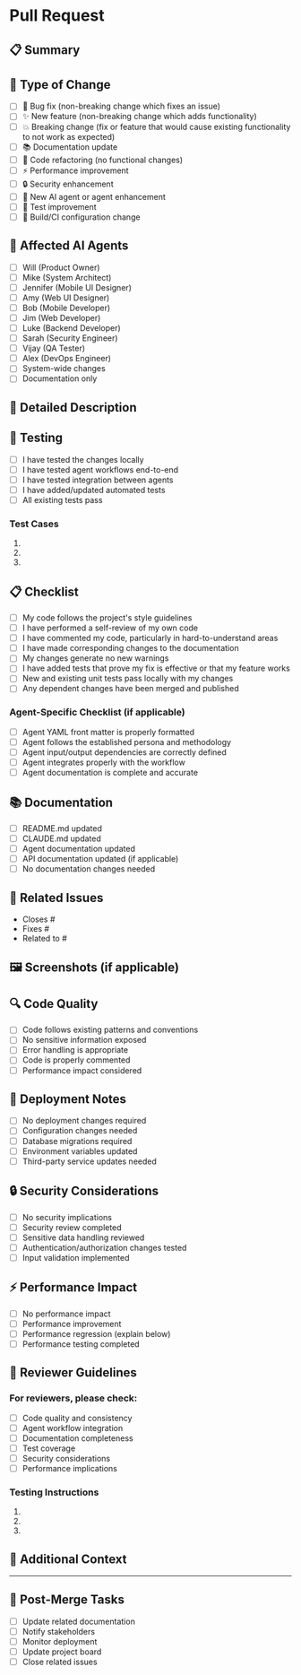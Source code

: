 # Pull Request

## 📋 Summary
<!-- Provide a brief description of the changes in this PR -->


## 🔧 Type of Change
<!-- Mark the relevant option with an "x" -->
- [ ] 🐛 Bug fix (non-breaking change which fixes an issue)
- [ ] ✨ New feature (non-breaking change which adds functionality)
- [ ] 💥 Breaking change (fix or feature that would cause existing functionality to not work as expected)
- [ ] 📚 Documentation update
- [ ] 🧹 Code refactoring (no functional changes)
- [ ] ⚡ Performance improvement
- [ ] 🔒 Security enhancement
- [ ] 🤖 New AI agent or agent enhancement
- [ ] 🧪 Test improvement
- [ ] 🔧 Build/CI configuration change

## 🤖 Affected AI Agents
<!-- Check all agents that are modified or affected by this change -->
- [ ] Will (Product Owner)
- [ ] Mike (System Architect)
- [ ] Jennifer (Mobile UI Designer)
- [ ] Amy (Web UI Designer)
- [ ] Bob (Mobile Developer)
- [ ] Jim (Web Developer)
- [ ] Luke (Backend Developer)
- [ ] Sarah (Security Engineer)
- [ ] Vijay (QA Tester)
- [ ] Alex (DevOps Engineer)
- [ ] System-wide changes
- [ ] Documentation only

## 📝 Detailed Description
<!-- Provide a detailed description of what this PR does -->


## 🧪 Testing
<!-- Describe the testing you've performed -->
- [ ] I have tested the changes locally
- [ ] I have tested agent workflows end-to-end
- [ ] I have tested integration between agents
- [ ] I have added/updated automated tests
- [ ] All existing tests pass

### Test Cases
<!-- Describe specific test cases you've run -->
1. 
2. 
3. 

## 📋 Checklist
<!-- Mark completed items with an "x" -->
- [ ] My code follows the project's style guidelines
- [ ] I have performed a self-review of my own code
- [ ] I have commented my code, particularly in hard-to-understand areas
- [ ] I have made corresponding changes to the documentation
- [ ] My changes generate no new warnings
- [ ] I have added tests that prove my fix is effective or that my feature works
- [ ] New and existing unit tests pass locally with my changes
- [ ] Any dependent changes have been merged and published

### Agent-Specific Checklist (if applicable)
- [ ] Agent YAML front matter is properly formatted
- [ ] Agent follows the established persona and methodology
- [ ] Agent input/output dependencies are correctly defined
- [ ] Agent integrates properly with the workflow
- [ ] Agent documentation is complete and accurate

## 📚 Documentation
<!-- List any documentation changes -->
- [ ] README.md updated
- [ ] CLAUDE.md updated
- [ ] Agent documentation updated
- [ ] API documentation updated (if applicable)
- [ ] No documentation changes needed

## 🔗 Related Issues
<!-- Link any related issues -->
- Closes #
- Fixes #
- Related to #

## 🖼️ Screenshots (if applicable)
<!-- Add screenshots to help explain your changes -->


## 🔍 Code Quality
<!-- Code quality information -->
- [ ] Code follows existing patterns and conventions
- [ ] No sensitive information exposed
- [ ] Error handling is appropriate
- [ ] Code is properly commented
- [ ] Performance impact considered

## 🚀 Deployment Notes
<!-- Any special deployment considerations -->
- [ ] No deployment changes required
- [ ] Configuration changes needed
- [ ] Database migrations required
- [ ] Environment variables updated
- [ ] Third-party service updates needed

## 🔒 Security Considerations
<!-- Security implications of this change -->
- [ ] No security implications
- [ ] Security review completed
- [ ] Sensitive data handling reviewed
- [ ] Authentication/authorization changes tested
- [ ] Input validation implemented

## ⚡ Performance Impact
<!-- Performance considerations -->
- [ ] No performance impact
- [ ] Performance improvement
- [ ] Performance regression (explain below)
- [ ] Performance testing completed

## 🤝 Reviewer Guidelines
<!-- Guidelines for reviewers -->
### For reviewers, please check:
- [ ] Code quality and consistency
- [ ] Agent workflow integration
- [ ] Documentation completeness
- [ ] Test coverage
- [ ] Security considerations
- [ ] Performance implications

### Testing Instructions
<!-- Specific instructions for testing this PR -->
1. 
2. 
3. 

## 📱 Additional Context
<!-- Add any other context about the pull request here -->


---

## 🔄 Post-Merge Tasks
<!-- Tasks to complete after merging -->
- [ ] Update related documentation
- [ ] Notify stakeholders
- [ ] Monitor deployment
- [ ] Update project board
- [ ] Close related issues